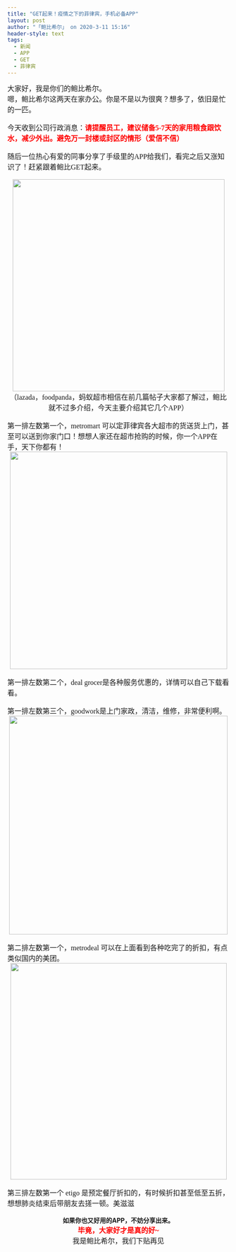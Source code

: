 ```yaml
---
title: "GET起来！疫情之下的菲律宾，手机必备APP"
layout: post
author: "「鲍比希尔」 on 2020-3-11 15:16"
header-style: text
tags:
  - 新闻
  - APP
  - GET
  - 菲律宾
---
```


<head></head>
<body>
 <font face="微软雅黑"><font size="3">大家好，我是你们的鲍比希尔。</font></font>
 <font face="微软雅黑"><font size="3"><br> </font></font>
 <font face="微软雅黑"><font size="3">嗯，鲍比希尔这两天在家办公。你是不是以为很爽？想多了，依旧是忙的一匹。</font></font>
 <br> 
 <br> 
 <font face="微软雅黑"><font size="3">今天收到公司行政消息：<font color="#ff0000"><strong>请提醒员工，建议储备5-7天的家用粮食跟饮水，减少外出。避免万一封楼或封区的情形（爱信不信）</strong></font></font></font>
 <font face="微软雅黑"><font size="3"><br> </font></font>
 <br> 
 <font face="微软雅黑"><font size="3">随后一位热心有爱的同事分享了手级里的APP给我们，看完之后又涨知识了！赶紧跟着鲍比GET起来。</font></font>
 <br> 
 <br> 
 <div align="center"> 
  <font face="微软雅黑"><font size="3"> 
    <ignore_js_op> 
     <img aid="1340855" src="https://bbs.boniu123.cc/data/attachment/forum/202003/11/144458lpn2fcxt2nt222m2.png" zoomfile="data/attachment/forum/202003/11/144458lpn2fcxt2nt222m2.png" file="data/attachment/forum/202003/11/144458lpn2fcxt2nt222m2.png" width="481" inpost="1"> 
     <div class="tip tip_4 aimg_tip" id="aimg_1340855_menu" style="position: absolute; display: none" disautofocus="true"> 
      <div class="xs0"> 
       <p><strong>2.png</strong> <em class="xg1">(224.01 KB, 下载次数: 0)</em></p> 
       <p> <a href="forum.php?mod=attachment&amp;aid=MTM0MDg1NXw0ODFlZTIzZnwxNTgzOTExODgyfDB8NTc3OTg3&amp;nothumb=yes" target="_blank">下载附件</a> &nbsp;<a href="javascript:;" onclick="showWindow(this.id, this.getAttribute('url'), 'get', 0);" id="savephoto_1340855" url="home.php?mod=spacecp&amp;ac=album&amp;op=saveforumphoto&amp;aid=1340855&amp;handlekey=savephoto_1340855">保存到相册</a> </p> 
       <p class="xg1 y"><span title="2020-3-11 14:44">半小时前</span> 上传</p> 
      </div> 
      <div class="tip_horn"></div> 
     </div> 
    </ignore_js_op> </font></font> 
 </div> 
 <div align="center"> 
  <font face="微软雅黑"><font size="3">（lazada，foodpanda，蚂蚁超市相信在前几篇帖子大家都了解过，鲍比就不过多介绍，今天主要介绍其它几个APP）</font></font> 
 </div>
 <br> 
 <div align="left"> 
  <font face="微软雅黑"><font size="3">第一排左数第一个，metromart 可以定菲律宾各大超市的货送货上门，甚至可以送到你家门口！想想人家还在超市抢购的时候，你一个APP在手，天下你都有！</font></font> 
 </div> 
 <div align="left"> 
  <div align="center"> 
   <font face="微软雅黑"><font size="3"> 
     <ignore_js_op> 
      <img aid="1340858" src="https://bbs.boniu123.cc/data/attachment/forum/202003/11/145043p27rybvbaegraony.png" zoomfile="data/attachment/forum/202003/11/145043p27rybvbaegraony.png" file="data/attachment/forum/202003/11/145043p27rybvbaegraony.png" width="493" inpost="1"> 
      <div class="tip tip_4 aimg_tip" id="aimg_1340858_menu" style="position: absolute; display: none" disautofocus="true"> 
       <div class="xs0"> 
        <p><strong>5.png</strong> <em class="xg1">(369.64 KB, 下载次数: 0)</em></p> 
        <p> <a href="forum.php?mod=attachment&amp;aid=MTM0MDg1OHxlYWY1NjM0MXwxNTgzOTExODgyfDB8NTc3OTg3&amp;nothumb=yes" target="_blank">下载附件</a> &nbsp;<a href="javascript:;" onclick="showWindow(this.id, this.getAttribute('url'), 'get', 0);" id="savephoto_1340858" url="home.php?mod=spacecp&amp;ac=album&amp;op=saveforumphoto&amp;aid=1340858&amp;handlekey=savephoto_1340858">保存到相册</a> </p> 
        <p class="xg1 y"><span title="2020-3-11 14:50">半小时前</span> 上传</p> 
       </div> 
       <div class="tip_horn"></div> 
      </div> 
     </ignore_js_op> </font></font> 
  </div> 
 </div>
 <br> 
 <div align="left"> 
  <font face="微软雅黑"><font size="3">第一排左数第二个，deal grocer是各种服务优惠的，详情可以自己下载看看。</font></font> 
 </div>
 <br> 
 <div align="left"> 
  <font face="微软雅黑"><font size="3">第一排左数第三个，goodwork是上门家政，清洁，维修，非常便利啊。</font></font> 
 </div> 
 <div align="center"> 
  <font face="微软雅黑"><font size="3"> 
    <ignore_js_op> 
     <img aid="1340856" src="https://bbs.boniu123.cc/data/attachment/forum/202003/11/144621bcudgxnwb3t8zdvv.png" zoomfile="data/attachment/forum/202003/11/144621bcudgxnwb3t8zdvv.png" file="data/attachment/forum/202003/11/144621bcudgxnwb3t8zdvv.png" width="496" inpost="1"> 
     <div class="tip tip_4 aimg_tip" id="aimg_1340856_menu" style="position: absolute; display: none" disautofocus="true"> 
      <div class="xs0"> 
       <p><strong>3.png</strong> <em class="xg1">(250.81 KB, 下载次数: 0)</em></p> 
       <p> <a href="forum.php?mod=attachment&amp;aid=MTM0MDg1NnxjNjU5YTk0M3wxNTgzOTExODgyfDB8NTc3OTg3&amp;nothumb=yes" target="_blank">下载附件</a> &nbsp;<a href="javascript:;" onclick="showWindow(this.id, this.getAttribute('url'), 'get', 0);" id="savephoto_1340856" url="home.php?mod=spacecp&amp;ac=album&amp;op=saveforumphoto&amp;aid=1340856&amp;handlekey=savephoto_1340856">保存到相册</a> </p> 
       <p class="xg1 y"><span title="2020-3-11 14:46">半小时前</span> 上传</p> 
      </div> 
      <div class="tip_horn"></div> 
     </div> 
    </ignore_js_op> </font></font> 
 </div>
 <br> 
 <div align="left"> 
  <font face="微软雅黑"><font size="3">第二排左数第一个，metrodeal 可以在上面看到各种吃完了的折扣，有点类似国内的美团。</font></font> 
 </div> 
 <div align="center"> 
  <font face="微软雅黑"><font size="3"> 
    <ignore_js_op> 
     <img aid="1340857" src="https://bbs.boniu123.cc/data/attachment/forum/202003/11/144746ksukjuaddehuu3st.png" zoomfile="data/attachment/forum/202003/11/144746ksukjuaddehuu3st.png" file="data/attachment/forum/202003/11/144746ksukjuaddehuu3st.png" width="491" inpost="1"> 
     <div class="tip tip_4 aimg_tip" id="aimg_1340857_menu" style="position: absolute; display: none" disautofocus="true"> 
      <div class="xs0"> 
       <p><strong>4.png</strong> <em class="xg1">(715.09 KB, 下载次数: 0)</em></p> 
       <p> <a href="forum.php?mod=attachment&amp;aid=MTM0MDg1N3w2MGI0NDUyOXwxNTgzOTExODgyfDB8NTc3OTg3&amp;nothumb=yes" target="_blank">下载附件</a> &nbsp;<a href="javascript:;" onclick="showWindow(this.id, this.getAttribute('url'), 'get', 0);" id="savephoto_1340857" url="home.php?mod=spacecp&amp;ac=album&amp;op=saveforumphoto&amp;aid=1340857&amp;handlekey=savephoto_1340857">保存到相册</a> </p> 
       <p class="xg1 y"><span title="2020-3-11 14:47">半小时前</span> 上传</p> 
      </div> 
      <div class="tip_horn"></div> 
     </div> 
    </ignore_js_op> </font></font> 
 </div>
 <br> 
 <div align="left"> 
  <font face="微软雅黑"><font size="3">第三排左数第一个 etigo 是预定餐厅折扣的，有时候折扣甚至低至五折，想想肺炎结束后带朋友去搓一顿。美滋滋</font></font> 
 </div>
 <br> 
 <div align="center"> 
  <strong>如果你也又好用的APP，不妨分享出来。</strong> 
 </div> 
 <div align="center"> 
  <font face="微软雅黑"><font size="3"><font color="#ff0000"><strong>毕竟，大家好才是真的好~</strong></font></font></font> 
 </div> 
 <div align="center"> 
  <font face="微软雅黑"><font size="3">我是鲍比希尔，我们下贴再见</font></font> 
 </div>
 <br> 
 <br>
</body>


